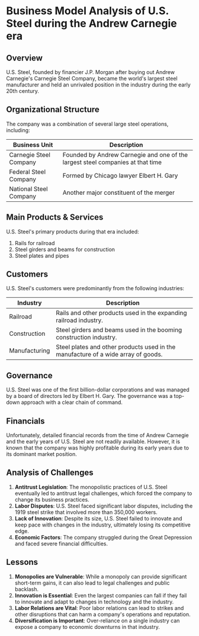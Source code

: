 # Business Model Analysis of U.S. Steel during the Andrew Carnegie era

## Overview
U.S. Steel, founded by financier J.P. Morgan after buying out Andrew Carnegie's Carnegie Steel Company, became the world's largest steel manufacturer and held an unrivaled position in the industry during the early 20th century. 

## Organizational Structure
The company was a combination of several large steel operations, including:

| Business Unit       | Description                                                                     |
|---------------------|---------------------------------------------------------------------------------|
| Carnegie Steel Company | Founded by Andrew Carnegie and one of the largest steel companies at that time |
| Federal Steel Company | Formed by Chicago lawyer Elbert H. Gary                                      |
| National Steel Company | Another major constituent of the merger                                     |

## Main Products & Services

U.S. Steel's primary products during that era included:

1. Rails for railroad
2. Steel girders and beams for construction
3. Steel plates and pipes

## Customers
U.S. Steel's customers were predominantly from the following industries:

| Industry       | Description |
| -------------- | ----------- |
| Railroad       | Rails and other products used in the expanding railroad industry. |
| Construction   | Steel girders and beams used in the booming construction industry. |
| Manufacturing  | Steel plates and other products used in the manufacture of a wide array of goods. |

## Governance
U.S. Steel was one of the first billion-dollar corporations and was managed by a board of directors led by Elbert H. Gary. The governance was a top-down approach with a clear chain of command.

## Financials
Unfortunately, detailed financial records from the time of Andrew Carnegie and the early years of U.S. Steel are not readily available. However, it is known that the company was highly profitable during its early years due to its dominant market position.

## Analysis of Challenges

1. **Antitrust Legislation**: The monopolistic practices of U.S. Steel eventually led to antitrust legal challenges, which forced the company to change its business practices.
2. **Labor Disputes**: U.S. Steel faced significant labor disputes, including the 1919 steel strike that involved more than 350,000 workers.
3. **Lack of Innovation**: Despite its size, U.S. Steel failed to innovate and keep pace with changes in the industry, ultimately losing its competitive edge.
4. **Economic Factors**: The company struggled during the Great Depression and faced severe financial difficulties.

## Lessons

1. **Monopolies are Vulnerable**: While a monopoly can provide significant short-term gains, it can also lead to legal challenges and public backlash.
2. **Innovation is Essential**: Even the largest companies can fall if they fail to innovate and adapt to changes in technology and the industry.
3. **Labor Relations are Vital**: Poor labor relations can lead to strikes and other disruptions that can harm a company's operations and reputation.
4. **Diversification is Important**: Over-reliance on a single industry can expose a company to economic downturns in that industry.